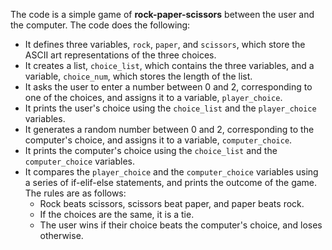 The code is a simple game of **rock-paper-scissors** between the user and the computer. The code does the following:

- It defines three variables, `rock`, `paper`, and `scissors`, which store the ASCII art representations of the three choices.
- It creates a list, `choice_list`, which contains the three variables, and a variable, `choice_num`, which stores the length of the list.
- It asks the user to enter a number between 0 and 2, corresponding to one of the choices, and assigns it to a variable, `player_choice`.
- It prints the user's choice using the `choice_list` and the `player_choice` variables.
- It generates a random number between 0 and 2, corresponding to the computer's choice, and assigns it to a variable, `computer_choice`.
- It prints the computer's choice using the `choice_list` and the `computer_choice` variables.
- It compares the `player_choice` and the `computer_choice` variables using a series of if-elif-else statements, and prints the outcome of the game. The rules are as follows:
    - Rock beats scissors, scissors beat paper, and paper beats rock.
    - If the choices are the same, it is a tie.
    - The user wins if their choice beats the computer's choice, and loses otherwise.
